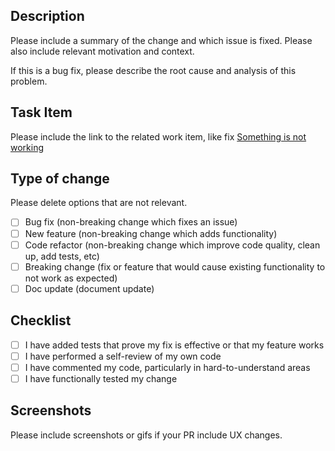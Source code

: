 ## Description

Please include a summary of the change and which issue is fixed. Please also include relevant motivation and context. 

If this is a bug fix, please describe the root cause and analysis of this problem. 

## Task Item

Please include the link to the related work item, like fix [Something is not working](http://url.here)

## Type of change

Please delete options that are not relevant.
- [ ] Bug fix (non-breaking change which fixes an issue)
- [ ] New feature (non-breaking change which adds functionality)
- [ ] Code refactor (non-breaking change which improve code quality, clean up, add tests, etc)
- [ ] Breaking change (fix or feature that would cause existing functionality to not work as expected)
- [ ] Doc update (document update)

## Checklist

- [ ] I have added tests that prove my fix is effective or that my feature works
- [ ] I have performed a self-review of my own code
- [ ] I have commented my code, particularly in hard-to-understand areas
- [ ] I have functionally tested my change

## Screenshots 

Please include screenshots or gifs if your PR include UX changes.
